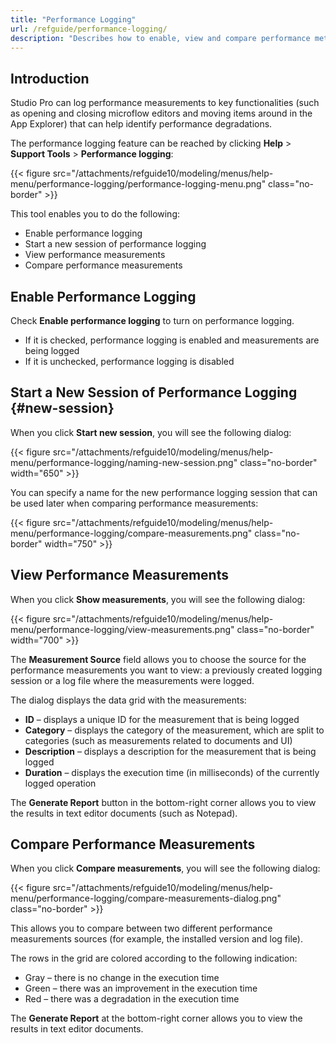```yaml
---
title: "Performance Logging"
url: /refguide/performance-logging/
description: "Describes how to enable, view and compare performance metrics to key functionalities in Studio Pro."
---
```


## Introduction

Studio Pro can log performance measurements to key functionalities (such as opening and closing microflow editors and moving items around in the App Explorer) that can help identify performance degradations.

The performance logging feature can be reached by clicking **Help** > **Support Tools** > **Performance logging**:

{{< figure src="/attachments/refguide10/modeling/menus/help-menu/performance-logging/performance-logging-menu.png" class="no-border" >}}

This tool enables you to do the following:

* Enable performance logging
* Start a new session of performance logging
* View performance measurements
* Compare performance measurements

## Enable Performance Logging

Check **Enable performance logging** to turn on performance logging.

* If it is checked, performance logging is enabled and measurements are being logged
* If it is unchecked, performance logging is disabled

## Start a New Session of Performance Logging {#new-session}

When you click **Start new session**, you will see the following dialog:

{{< figure src="/attachments/refguide10/modeling/menus/help-menu/performance-logging/naming-new-session.png" class="no-border" width="650" >}}

You can specify a name for the new performance logging session that can be used later when comparing performance measurements:

{{< figure src="/attachments/refguide10/modeling/menus/help-menu/performance-logging/compare-measurements.png" class="no-border" width="750" >}}

## View Performance Measurements

When you click **Show measurements**, you will see the following dialog:

{{< figure src="/attachments/refguide10/modeling/menus/help-menu/performance-logging/view-measurements.png" class="no-border" width="700" >}}

The **Measurement Source** field allows you to choose the source for the performance measurements you want to view: a previously created logging session or a log file where the measurements were logged.

The dialog displays the data grid with the measurements:

* **ID** – displays a unique ID for the measurement that is being logged
* **Category** – displays the category of the measurement, which are split to categories (such as measurements related to documents and UI)
* **Description** – displays a description for the measurement that is being logged
* **Duration** – displays the execution time (in milliseconds) of the currently logged operation

The **Generate Report** button in the bottom-right corner allows you to view the results in text editor documents (such as Notepad).

## Compare Performance Measurements

When you click **Compare measurements**, you will see the following dialog:

{{< figure src="/attachments/refguide10/modeling/menus/help-menu/performance-logging/compare-measurements-dialog.png" class="no-border" >}}

This allows you to compare between two different performance measurements sources (for example, the installed version and log file).

The rows in the grid are colored according to the following indication:

* Gray – there is no change in the execution time
* Green – there was an improvement in the execution time
* Red – there was a degradation in the execution time

The **Generate Report** at the bottom-right corner allows you to view the results in text editor documents. 
